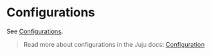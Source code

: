 # Configurations

See [Configurations](https://charmhub.io/github-runner/configurations?channel=local-lxd/stable).

> Read more about configurations in the Juju docs: [Configuration](https://juju.is/docs/juju/configuration)
